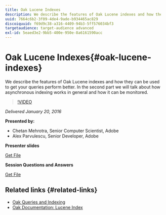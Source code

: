 ```yaml
---
title: Oak Lucene Indexes
description: We describe the features of Oak Lucene indexes and how they can be used to get your queries perform better. In the second part we will talk about how asynchronous indexing works in general and how it can be monitored.
uuid: 7664c6b2-3f09-4de4-9ade-b934465ac829
discoiquuid: f69d9c38-a316-4409-94b3-5ff576034bf3
targetaudience: target-audience advanced
exl-id: 5eaed3e2-9bb5-400e-950e-8a6161590acc
---
```

# Oak Lucene Indexes{#oak-lucene-indexes}

We describe the features of Oak Lucene indexes and how they can be used to get your queries perform better. In the second part we will talk about how asynchronous indexing works in general and how it can be monitored.

>[!VIDEO](https://video.tv.adobe.com/v/19303/?quality=9)

*Delivered January 20, 2016*

**Presented by:**

* Chetan Mehrotra, Senior Computer Scientist, Adobe
* Alex Parvulescu, Senior Developer, Adobe

**Presenter slides**

[Get File](assets/aem-gems-012016-oak-lucene-indexes-async-local.pdf)

**Session Questions and Answers**

[Get File](assets/q-a-1-20-16-gem-session-oak-lucene-indexes.pdf)

## Related links {#related-links}

* [Oak Queries and Indexing](https://docs.adobe.com/docs/en/aem/6-1/deploy/platform/queries-and-indexing.html)
* [Oak Documentation: Lucene Index](https://jackrabbit.apache.org/oak/docs/query/lucene.html)